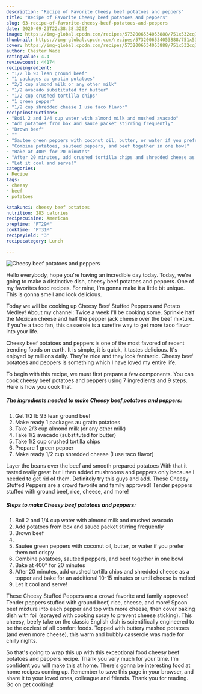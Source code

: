 ```yaml
---
description: "Recipe of Favorite Cheesy beef potatoes and peppers"
title: "Recipe of Favorite Cheesy beef potatoes and peppers"
slug: 63-recipe-of-favorite-cheesy-beef-potatoes-and-peppers
date: 2020-09-23T22:38:38.320Z
image: https://img-global.cpcdn.com/recipes/5732006534053888/751x532cq70/cheesy-beef-potatoes-and-peppers-recipe-main-photo.jpg
thumbnail: https://img-global.cpcdn.com/recipes/5732006534053888/751x532cq70/cheesy-beef-potatoes-and-peppers-recipe-main-photo.jpg
cover: https://img-global.cpcdn.com/recipes/5732006534053888/751x532cq70/cheesy-beef-potatoes-and-peppers-recipe-main-photo.jpg
author: Chester Wade
ratingvalue: 4.4
reviewcount: 44174
recipeingredient:
- "1/2 lb 93 lean ground beef"
- "1 packages au gratin potatoes"
- "2/3 cup almond milk or any other milk"
- "1/2 avacado substituted for butter"
- "1/2 cup crushed tortilla chips"
- "1 green pepper"
- "1/2 cup shredded cheese I use taco flavor"
recipeinstructions:
- "Boil 2 and 1/4 cup water with almond milk and mushed avacado"
- "Add potatoes from box and sauce packet stirring frequently"
- "Brown beef"
- ""
- "Sautee green peppers with coconut oil, butter, or water if you prefer them not crispy"
- "Combine potatoes, sauteed peppers, and beef together in one bowl"
- "Bake at 400° for 20 minutes"
- "After 20 minutes, add crushed tortilla chips and shredded cheese as a topper and bake for an additional 10-15 minutes or until cheese is melted"
- "Let it cool and serve!"
categories:
- Recipe
tags:
- cheesy
- beef
- potatoes

katakunci: cheesy beef potatoes 
nutrition: 283 calories
recipecuisine: American
preptime: "PT29M"
cooktime: "PT31M"
recipeyield: "3"
recipecategory: Lunch

---
```



![Cheesy beef potatoes and peppers](https://img-global.cpcdn.com/recipes/5732006534053888/751x532cq70/cheesy-beef-potatoes-and-peppers-recipe-main-photo.jpg)

Hello everybody, hope you're having an incredible day today. Today, we're going to make a distinctive dish, cheesy beef potatoes and peppers. One of my favorites food recipes. For mine, I'm gonna make it a little bit unique. This is gonna smell and look delicious.

Today we will be cooking up Cheesy Beef Stuffed Peppers and Potato Medley! About my channel: Twice a week I&#39;ll be cooking some. Sprinkle half the Mexican cheese and half the pepper jack cheese over the beef mixture. If you&#39;re a taco fan, this casserole is a surefire way to get more taco flavor into your life.

Cheesy beef potatoes and peppers is one of the most favored of recent trending foods on earth. It is simple, it is quick, it tastes delicious. It's enjoyed by millions daily. They're nice and they look fantastic. Cheesy beef potatoes and peppers is something which I have loved my entire life.


To begin with this recipe, we must first prepare a few components. You can cook cheesy beef potatoes and peppers using 7 ingredients and 9 steps. Here is how you cook that.

<!--inarticleads1-->

##### The ingredients needed to make Cheesy beef potatoes and peppers:

1. Get 1/2 lb 93 lean ground beef
1. Make ready 1 packages au gratin potatoes
1. Take 2/3 cup almond milk (or any other milk)
1. Take 1/2 avacado (substituted for butter)
1. Take 1/2 cup crushed tortilla chips
1. Prepare 1 green pepper
1. Make ready 1/2 cup shredded cheese (I use taco flavor)


Layer the beans over the beef and smooth prepared potatoes With that it tasted really great but I then added mushrooms and peppers only because I needed to get rid of them. Definitely try this guys and add. These Cheesy Stuffed Peppers are a crowd favorite and family approved! Tender peppers stuffed with ground beef, rice, cheese, and more! 

<!--inarticleads2-->

##### Steps to make Cheesy beef potatoes and peppers:

1. Boil 2 and 1/4 cup water with almond milk and mushed avacado
1. Add potatoes from box and sauce packet stirring frequently
1. Brown beef
1. 
1. Sautee green peppers with coconut oil, butter, or water if you prefer them not crispy
1. Combine potatoes, sauteed peppers, and beef together in one bowl
1. Bake at 400° for 20 minutes
1. After 20 minutes, add crushed tortilla chips and shredded cheese as a topper and bake for an additional 10-15 minutes or until cheese is melted
1. Let it cool and serve!


These Cheesy Stuffed Peppers are a crowd favorite and family approved! Tender peppers stuffed with ground beef, rice, cheese, and more! Spoon beef mixture into each pepper and top with more cheese, then cover baking dish with foil (sprayed with cooking spray to prevent cheese sticking). This cheesy, beefy take on the classic English dish is scientifically engineered to be the coziest of all comfort foods. Topped with buttery mashed potatoes (and even more cheese), this warm and bubbly casserole was made for chilly nights. 

So that's going to wrap this up with this exceptional food cheesy beef potatoes and peppers recipe. Thank you very much for your time. I'm confident you will make this at home. There's gonna be interesting food at home recipes coming up. Remember to save this page in your browser, and share it to your loved ones, colleague and friends. Thank you for reading. Go on get cooking!
